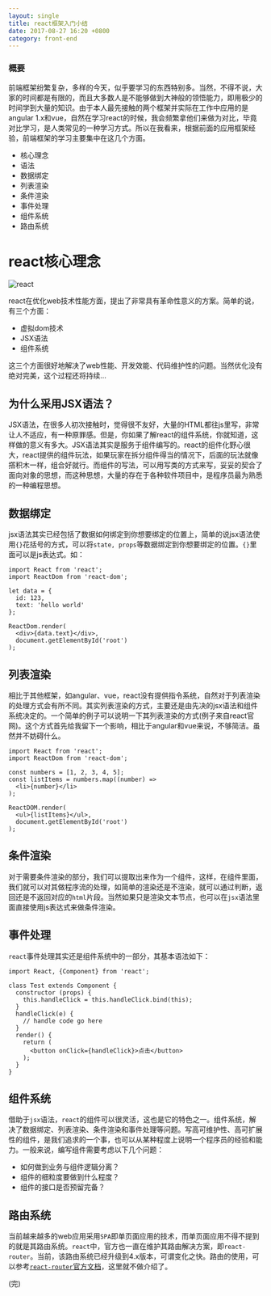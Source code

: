 ```yaml
---
layout: single
title: react框架入门小结
date: 2017-08-27 16:20 +0800
category: front-end
---
```

### 概要
前端框架纷繁复杂，多样的今天，似乎要学习的东西特别多。当然，不得不说，大家的时间都是有限的，而且大多数人是不能够做到大神般的领悟能力，即用极少的时间学到大量的知识。由于本人最先接触的两个框架并实际在工作中应用的是angular 1.x和vue，自然在学习react的时候，我会频繁拿他们来做为对比，毕竟对比学习，是人类常见的一种学习方式。所以在我看来，根据前面的应用框架经验，前端框架的学习主要集中在这几个方面。
* 核心理念
* 语法
* 数据绑定
* 列表渲染
* 条件渲染
* 事件处理
* 组件系统
* 路由系统

# react核心理念
![react](https://timgsa.baidu.com/timg?image&quality=80&size=b9999_10000&sec=1503855069490&di=3d14d9d197e81731150b0f2e726e6e87&imgtype=jpg&src=http%3A%2F%2Fimg0.imgtn.bdimg.com%2Fit%2Fu%3D3843805054%2C4208752828%26fm%3D214%26gp%3D0.jpg)

react在优化web技术性能方面，提出了非常具有革命性意义的方案。简单的说，有三个方面：

* 虚拟dom技术
* JSX语法
* 组件系统

这三个方面很好地解决了web性能、开发效能、代码维护性的问题。当然优化没有绝对完美，这个过程还将持续...

## 为什么采用JSX语法？
JSX语法，在很多人初次接触时，觉得很不友好，大量的HTML都往js里写，非常让人不适应，有一种原罪感。但是，你如果了解react的组件系统，你就知道，这样做的意义有多大。JSX语法其实是服务于组件编写的。react的组件化野心很大，react提供的组件玩法，如果玩家在拆分组件得当的情况下，后面的玩法就像撘积木一样，组合好就行。而组件的写法，可以用写类的方式来写，妥妥的契合了面向对象的思想，而这种思想，大量的存在于各种软件项目中，是程序员最为熟悉的一种编程思想。

## 数据绑定
jsx语法其实已经包括了数据如何绑定到你想要绑定的位置上，简单的说jsx语法使用`{}`花括号的方式，可以将`state, props`等数据绑定到你想要绑定的位置。`{}`里面可以是js表达式。如：

```
import React from 'react';
import ReactDom from 'react-dom';

let data = {
  id: 123,
  text: 'hello world'
};

ReactDom.render(
  <div>{data.text}</div>,
  document.getElementById('root')
);
```

## 列表渲染
相比于其他框架，如angular、vue，react没有提供指令系统，自然对于列表渲染的处理方式会有所不同。其实列表渲染的方式，主要还是由先决的jsx语法和组件系统决定的。一个简单的例子可以说明一下其列表渲染的方式(例子来自react官网)。这个方式首先给我留下一个影响，相比于angular和vue来说，不够简洁。虽然并不妨碍什么。

```
import React from 'react';
import ReactDom from 'react-dom';

const numbers = [1, 2, 3, 4, 5];
const listItems = numbers.map((number) =>
  <li>{number}</li>
);

ReactDOM.render(
  <ul>{listItems}</ul>,
  document.getElementById('root')
);

```

## 条件渲染
对于需要条件渲染的部分，我们可以提取出来作为一个组件，这样，在组件里面，我们就可以对其做程序流的处理，如简单的渲染还是不渲染，就可以通过判断，返回还是不返回对应的`html`片段。当然如果只是渲染文本节点，也可以在`jsx`语法里面直接使用js表达式来做条件渲染。

## 事件处理
`react`事件处理其实还是组件系统中的一部分，其基本语法如下：

```
import React, {Component} from 'react';

class Test extends Component {
  constructor (props) {
    this.handleClick = this.handleClick.bind(this);
  }
  handleClick(e) {
    // handle code go here
  }
  render() {
    return (
      <button onClick={handleClick}>点击</button>
    );
  }
}

```

## 组件系统
借助于`jsx`语法，`react`的组件可以很灵活，这也是它的特色之一。组件系统，解决了数据绑定、列表渲染、条件渲染和事件处理等问题。写高可维护性、高可扩展性的组件，是我们追求的一个事，也可以从某种程度上说明一个程序员的经验和能力。一般来说，编写组件需要考虑以下几个问题：

* 如何做到业务与组件逻辑分离？
* 组件的细粒度要做到什么程度？
* 组件的接口是否预留完备？

## 路由系统
当前越来越多的web应用采用`SPA`即单页面应用的技术，而单页面应用不得不提到的就是其路由系统。`react`中，官方也一直在维护其路由解决方案，即`react-router`。当前，该路由系统已经升级到4.x版本，可谓变化之快。路由的使用，可以参考[`react-router`官方文档](https://reacttraining.com/react-router/)，这里就不做介绍了。

(完)